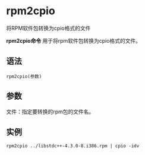 rpm2cpio
===

将RPM软件包转换为cpio格式的文件


**rpm2cpio命令** 用于将rpm软件包转换为cpio格式的文件。

##  语法

```
rpm2cpio(参数)
```

##  参数

文件：指定要转换的rpm包的文件名。

##  实例

```
rpm2cpio ../libstdc++-4.3.0-8.i386.rpm | cpio -idv
```


